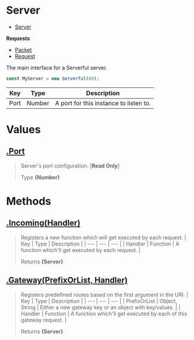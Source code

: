 
# Server

* [Server](https://github.com/ServerfulArch/Core/blob/master/Documentation/Server.md)

**Requests**
* [Packet](https://github.com/ServerfulArch/Core/blob/master/Documentation/Packet.md)
* [Request](https://github.com/ServerfulArch/Core/blob/master/Documentation/Request.md)

The main interface for a Serverful server.
```js
const MyServer = new Serverful(80);
```

| Key | Type | Description |
| --- | --- | --- |
| Port | Number | A port for this instance to listen to. |



# Values
## [.Port](https://github.com/ServerfulArch/Core/blob/master/lib/Server.js#L23)
> Server's port configuration. [**Read Only**]
>
> Type **{Number}**

# Methods
## [.Incoming(Handler)](https://github.com/ServerfulArch/Core/blob/master/lib/Server.js#L75)
> Registers a new function which will get executed by each request.
> | Key | Type | Description |
> | --- | --- | --- |
> | Handler | Function | A function which'll get executed by each request. |
>
> Returns **{Server}** 

## [.Gateway(PrefixOrList, Handler)](https://github.com/ServerfulArch/Core/blob/master/lib/Server.js#L89)
> Registers predefined routes based on the first argument in the URI.
> | Key | Type | Description |
> | --- | --- | --- |
> | PrefixOrList | Object, String | Either a new gateway key or an object with key/values. |
> | Handler | Function | A function which'll get executed by each of this gateway request. |
>
> Returns **{Server}** 
